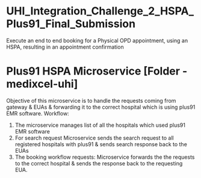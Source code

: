 # UHI_Integration_Challenge_2_HSPA_Plus91_Final_Submission
Execute an end to end booking for a Physical OPD appointment, using an HSPA, resulting in an appointment confirmation 

# Plus91 HSPA Microservice [Folder - medixcel-uhi]

Objective of this microservice is to handle the requests coming from gateway & EUAs & forwarding it to
the correct hospital which is using plus91 EMR software.
Workflow:
1. The microservice manages list of all the hospitals which used plus91 EMR software
2. For search request
	Microservice sends the search request to all registered hospitals with plus91 & sends search response back to the EUAs
3. The booking workflow requests:
	Microservice forwards the the requests to the correct hospital & sends the response back to the requesting EUA.
